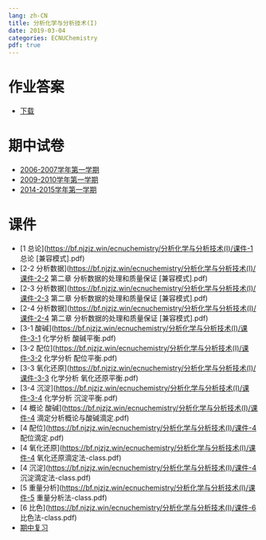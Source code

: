 ```yaml
---
lang: zh-CN
title: 分析化学与分析技术(I)
date: 2019-03-04
categories: ECNUChemistry
pdf: true
---
```

# 作业答案
* [下载](https://bf.njzjz.win/ecnuchemistry/分析化学与分析技术(I)/作业答案.pdf)

# 期中试卷
* [2006-2007学年第一学期](https://bf.njzjz.win/ecnuchemistry/分析化学与分析技术(I)/期末试卷-2006-2007学年第一学期.doc)
* [2009-2010学年第一学期](https://bf.njzjz.win/ecnuchemistry/分析化学与分析技术(I)/期末试卷-2009-2010学年第一学期.doc)
* [2014-2015学年第一学期](https://bf.njzjz.win/ecnuchemistry/分析化学与分析技术(I)/期中试卷-2014-2015学年第一学期.pdf)

# 课件
* [1 总论](https://bf.njzjz.win/ecnuchemistry/分析化学与分析技术(I)/课件-1 总论 [兼容模式].pdf)
* [2-2 分析数据](https://bf.njzjz.win/ecnuchemistry/分析化学与分析技术(I)/课件-2-2 第二章 分析数据的处理和质量保证 [兼容模式].pdf)
* [2-3 分析数据](https://bf.njzjz.win/ecnuchemistry/分析化学与分析技术(I)/课件-2-3 第二章 分析数据的处理和质量保证 [兼容模式].pdf)
* [2-4 分析数据](https://bf.njzjz.win/ecnuchemistry/分析化学与分析技术(I)/课件-2-4 第二章 分析数据的处理和质量保证 [兼容模式].pdf)
* [3-1 酸碱](https://bf.njzjz.win/ecnuchemistry/分析化学与分析技术(I)/课件-3-1 化学分析 酸碱平衡.pdf)
* [3-2 配位](https://bf.njzjz.win/ecnuchemistry/分析化学与分析技术(I)/课件-3-2 化学分析 配位平衡.pdf)
* [3-3 氧化还原](https://bf.njzjz.win/ecnuchemistry/分析化学与分析技术(I)/课件-3-3 化学分析 氧化还原平衡.pdf)
* [3-4 沉淀](https://bf.njzjz.win/ecnuchemistry/分析化学与分析技术(I)/课件-3-4 化学分析 沉淀平衡.pdf)
* [4 概论 酸碱](https://bf.njzjz.win/ecnuchemistry/分析化学与分析技术(I)/课件-4 滴定分析概论与酸碱滴定.pdf)
* [4 配位](https://bf.njzjz.win/ecnuchemistry/分析化学与分析技术(I)/课件-4 配位滴定.pdf)
* [4 氧化还原](https://bf.njzjz.win/ecnuchemistry/分析化学与分析技术(I)/课件-4 氧化还原滴定法-class.pdf)
* [4 沉淀](https://bf.njzjz.win/ecnuchemistry/分析化学与分析技术(I)/课件-4 沉淀滴定法-class.pdf)
* [5 重量分析](https://bf.njzjz.win/ecnuchemistry/分析化学与分析技术(I)/课件-5 重量分析法-class.pdf)
* [6 比色](https://bf.njzjz.win/ecnuchemistry/分析化学与分析技术(I)/课件-6 比色法-class.pdf)
* [期中复习](https://bf.njzjz.win/ecnuchemistry/分析化学与分析技术(I)/课件-分析化学期中复习.pdf)